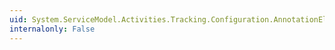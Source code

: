 ```yaml
---
uid: System.ServiceModel.Activities.Tracking.Configuration.AnnotationElement.Value
internalonly: False
---
```

